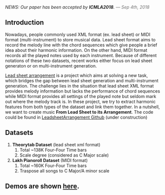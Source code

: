 <p style="color:#222;">
  <em>NEWS: Our paper has been accepted by <strong>ICMLA2018</strong>.<span style="color:#727272"> &mdash; Sep 4th, 2018</span></em>
</p>

## Introduction
Nowadays, people commonly used XML format (ex. lead sheet) or MIDI format (multi-instrument) to store musical data. Lead sheet format aims to record the melody line with the chord sequences which give people a brief idea about their harmonic information. On the other hand, MIDI format records all the played notes used by each instrument. Because of different notations of these two datasets, recent works either focus on lead sheet generaton or on multi-instrument generation.

[Lead sheet arrangement](https://liuhaumin.github.io/LeadsheetArrangement/) is a project which aims at solving a new task, which bridges the gap between lead sheet generation and multi-instrument generation. The challenge lies in the situation that lead sheet XML format provides melody information but lacks the performance of chord sequences while MIDI format provides all settings of the played note but seldom mark out where the melody track is. In these project, we try to extract harmonic features from both types of the dataset and link them together. In a nutshell, we want to create music **From Lead Sheet to its Arrangement**. The code could be found in [LeadsheetArrangement Github](https://github.com/liuhaumin/LeadsheetArrangement) (under construction)

## Datasets
1. **Theorytab Dataset** (lead sheet xml format)
    1. Total ~138K Four-Four Time bars
    1. Scale degree (considered as C Major scale)
1. **Lakh Pianoroll Dataset** (MIDI format)
    1. Total ~160K Four-Four Time bars
    1. Traspose all songs to C Major/A minor scale

## Demos are shown [here](https://liuhaumin.github.io/LeadsheetArrangement/results).
